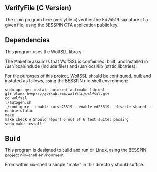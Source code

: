 ## VerifyFile (C Version)

The main program here (verifyfile.c) verifies the Ed25519 signature of a given file, using the BESSPIN OTA application public key.

## Dependencies

This program uses the WolfSLL library.

The Makefile assumes that WolfSSL is configured, built, and installed in /usr/local/include (include files) and /usr/local/lib (static libraries).

For the purposes of this project, WolfSSL should be configured, built and installed as follows, using the BESSPIN nix-shell environment:

```Shell
sudo apt-get install autoconf automake libtool
git clone https://github.com/wolfSSL/wolfssl.git
cd wolfssl
./autogen.sh
./configure --enable-curve25519 --enable-ed25519 --disable-shared --enable-static
make
make check # Should report 6 out of 6 test suites passing
sudo make install
```


## Build

This program is designed to build and run on Linux, using the BESSPIN project nix-shell environment.

From within nix-shell, a simple "make" in this directory should suffice.
